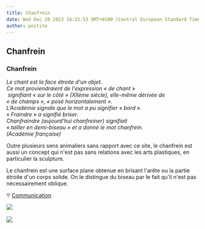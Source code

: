 ```yaml
---
title: Chanfrein
date: Wed Dec 20 2023 16:31:53 GMT+0100 (Central European Standard Time)
author: postite
---
```


## Chanfrein
### Chanfrein
 _Le chant est la face étroite d'un objet.  
Ce mot proviendraient de l'expression « de chant »  
 signifiant « sur le côté » (XIIème siècle), elle-même dérivée de  
« de champs », « posé horizontalement ».  
L'Académie signale que le mot a pu signifier « bord ».  
« Fraindre » a signifié briser.  
Chanfraindre (aujourd'hui chanfreiner) signifiait  
« tailler en demi-biseau » et a donné le mot chanfrein.  
(Académie française)_

Outre plusieurs sens animaliers sans rapport avec ce site, le chanfrein est aussi un concept qui n'est pas sans relations avec les arts plastiques, en particulier la sculpture.

Le chanfrein est une surface plane obtenue en brisant l'arête ou la partie étroite d'un corps solide. On le distingue du biseau par le fait qu'il n'est pas nécessairement oblique.



![](images/flechebas.gif) [Communication](http://www.artrealite.com/annonceurs.htm) 

[![](https://cbonvin.fr/sites/regie.artrealite.com/visuels/campagne1.png)](index-2.html#20131014)

![](https://cbonvin.fr/sites/regie.artrealite.com/visuels/campagne2.png)